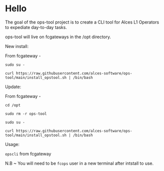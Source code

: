 # Hello

The goal of the ops-tool project is to create a CLI tool for Alces L1 Operators to expediate day-to-day tasks.

ops-tool will live on fcgateways in the /opt directory. 




New install:

From fcgateway - 

`sudo su -`

`curl https://raw.githubusercontent.com/alces-software/ops-tool/main/install_opstool.sh | /bin/bash`

Update:

From fcgateway - 

`cd /opt`

`sudo rm -r ops-tool`

`sudo su -`

`curl https://raw.githubusercontent.com/alces-software/ops-tool/main/install_opstool.sh | /bin/bash`




Usage:

`opscli` from fcgateway

N.B ~ You will need to be `fcops` user in a new terminal after intstall to use.
